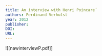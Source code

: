 ```yaml
---
title: An interview with Henri Poincare´
authors: Ferdinand Verhulst
year: 2012
publisher: 
DOI: 
URL: 
---
```

![[nawinterviewP.pdf]]